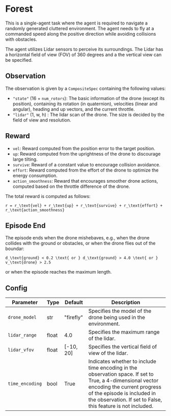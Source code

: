 Forest
======


This is a single-agent task where the agent is required to navigate a randomly
generated cluttered environment. The agent needs to fly at a commanded speed
along the positive direction while avoiding collisions with obstacles.

The agent utilizes Lidar sensors to perceive its surroundings. The Lidar has
a horizontal field of view (FOV) of 360 degrees and a the vertical view can be
specified.

## Observation

The observation is given by a `CompositeSpec` containing the following values:

- `"state"` (16 + `num_rotors`): The basic information of the drone
(except its position), containing its rotation (in quaternion), velocities
(linear and angular), heading and up vectors, and the current throttle.
- `"lidar"` (1, w, h) : The lidar scan of the drone. The size is decided by the
field of view and resolution.

## Reward

- `vel`: Reward computed from the position error to the target position.
- `up`: Reward computed from the uprightness of the drone to discourage large tilting.
- `survive`: Reward of a constant value to encourage collision avoidance.
- `effort`: Reward computed from the effort of the drone to optimize the
energy consumption.
- `action_smoothness`: Reward that encourages smoother drone actions,
computed based on the throttle difference of the drone.

The total reward is computed as follows:

```{math}
r = r_\text{vel} + r_\text{up} + r_\text{survive} + r_\text{effort} + r_\text{action_smoothness}
```

## Episode End

The episode ends when the drone mishebaves, e.g., when the drone collides
with the ground or obstacles, or when the drone flies out of the boundar:

```{math}
d_\text{ground} < 0.2 \text{ or } d_\text{ground} > 4.0 \text{ or } v_\text{drone} > 2.5
```

or when the episode reaches the maximum length.


## Config

| Parameter       | Type  | Default   | Description                                                                                                                                                                                                                             |
| --------------- | ----- | --------- | --------------------------------------------------------------------------------------------------------------------------------------------------------------------------------------------------------------------------------------- |
| `drone_model`   | str   | "firefly" | Specifies the model of the drone being used in the environment.                                                                                                                                                                         |
| `lidar_range`   | float | 4.0       | Specifies the maximum range of the lidar.                                                                                                                                                                                               |
| `lidar_vfov`    | float | [-10, 20] | Specifies the vertical field of view of the lidar.                                                                                                                                                                                      |
| `time_encoding` | bool  | True      | Indicates whether to include time encoding in the observation space. If set to True, a 4-dimensional vector encoding the current progress of the episode is included in the observation. If set to False, this feature is not included. |



